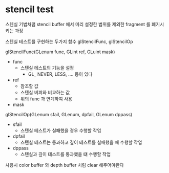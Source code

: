 # stencil test

스텐실 기법처럼 stencil buffer 에서 미리 설정한 범위를 제외한 fragment 를 폐기시키는 과정

스텐실 테스트를 구현하는 두가지 함수 glStencilFunc, glStencilOp

glStencilFunc(GLenum func, GLint ref, GLuint mask)

- func
    - 스텐실 테스트의 기능을 설정
        - GL_ NEVER, LESS, …. 등이 있다
- ref
    - 참조할 값
    - 스텐실 버퍼와 비교하는 값
    - 위의 func 과 연계하여 사용
- mask

glStencilOp(GLenum sfail, GLenum, dpfail, GLenum dppass)

- sfail
    - 스텐실 테스트가 실패했을 경우 수행할 작업
- dpfail
    - 스텐실 테스트는 통과하고 깊이 테스트를 실패했을 때 수행할 작업
- dppass
    - 스텐실과 깊이 테스트를 통과했을 떄 수행할 작업

사용시 color buffer 와 depth buffer 처럼 clear 해주어야한다